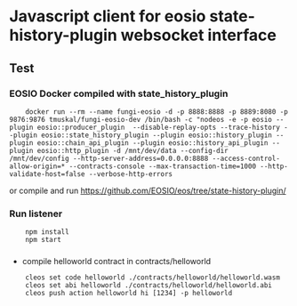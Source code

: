 # Javascript client for eosio state-history-plugin websocket interface

## Test 

### EOSIO Docker compiled with state_history_plugin
```
    docker run --rm --name fungi-eosio -d -p 8888:8888 -p 8889:8080 -p 9876:9876 tmuskal/fungi-eosio-dev /bin/bash -c "nodeos -e -p eosio --plugin eosio::producer_plugin  --disable-replay-opts --trace-history --plugin eosio::state_history_plugin --plugin eosio::history_plugin --plugin eosio::chain_api_plugin --plugin eosio::history_api_plugin --plugin eosio::http_plugin -d /mnt/dev/data --config-dir /mnt/dev/config --http-server-address=0.0.0.0:8888 --access-control-allow-origin=* --contracts-console --max-transaction-time=1000 --http-validate-host=false --verbose-http-errors
```

or compile and run https://github.com/EOSIO/eos/tree/state-history-plugin/

### Run listener

```
    npm install
    npm start
```

### 

* compile helloworld contract in contracts/helloworld

```
    cleos set code helloworld ./contracts/helloworld/helloworld.wasm
    cleos set abi helloworld ./contracts/helloworld/helloworld.abi
    cleos push action helloworld hi [1234] -p helloworld
```